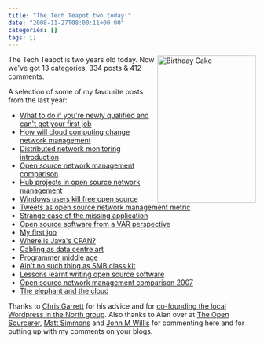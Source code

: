 ```yaml
---
title: "The Tech Teapot two today!"
date: "2008-11-27T08:00:11+00:00"
categories: []
tags: []
---
```


<img class="alignright size-medium wp-image-943" title="Birthday Cake" src="http://techteapot.com/wp-content/uploads/2008/10/istock_000007188544xsmall.jpg" alt="Birthday Cake" width="200" height="300" align="right" />

The Tech Teapot is two years old today. Now we've got 13 categories, 334 posts &amp; 412 comments.

A selection of some of my favourite posts from the last year:
<ul>
	<li> <a title="Permanent Link to What to do if you're newly qualified and can't get your first job" rel="bookmark" href="http://techteapot.com/what-to-do-if-youre-newly-qualified-and-cant-get-your-first-job/">What to do if you're newly qualified and can't get your first job</a></li>
	<li><a title="Permanent Link to How will cloud computing change network management" rel="bookmark" href="http://techteapot.com/how-will-cloud-computing-change-network-management/">How will cloud computing change network management</a></li>
	<li> <a title="Permanent Link to Distributed network monitoring introduction" rel="bookmark" href="http://techteapot.com/distributed-network-monitoring-introduction/">Distributed network monitoring introduction</a></li>
	<li> <a title="Permanent Link to Open source network management comparison: Introduction" rel="bookmark" href="http://techteapot.com/open-source-network-management-comparison-introduction/">Open source network management comparison</a></li>
	<li> <a title="Permanent Link to Hub projects in open source network management" rel="bookmark" href="http://techteapot.com/hub-projects-in-open-source-network-management/">Hub projects in open source network management</a></li>
	<li> <a title="Permanent Link to Windows users kill free open source" rel="bookmark" href="http://techteapot.com/windows-users-kill-free-open-source/">Windows users kill free open source</a></li>
	<li> <a title="Permanent Link to Tweets as open source network management metric" rel="bookmark" href="http://techteapot.com/tweets-as-open-source-network-management-metric/">Tweets as open source network management metric</a></li>
	<li> <a title="Permanent Link to Strange case of the missing application" rel="bookmark" href="http://techteapot.com/strange-case-of-the-missing-application/">Strange case of the missing application</a></li>
	<li> <a title="Permanent Link to Open source software from a VAR perspective" rel="bookmark" href="http://techteapot.com/open-source-software-from-a-var-perspective/">Open source software from a VAR perspective</a></li>
	<li> <a title="Permanent Link to My first job" rel="bookmark" href="http://techteapot.com/my-first-job/">My first job</a></li>
	<li> <a title="Permanent Link to Where is Java's CPAN?" rel="bookmark" href="http://techteapot.com/where-is-javas-cpan/">Where is Java's CPAN?</a></li>
	<li> <a title="Permanent Link to Cabling as data centre art" rel="bookmark" href="http://techteapot.com/cabling-as-data-centre-art/">Cabling as data centre art</a></li>
	<li> <a title="Permanent Link to Programmer middle age" rel="bookmark" href="http://techteapot.com/programmer-middle-age/">Programmer middle age</a></li>
	<li> <a title="Permanent Link to Ain't no such thing as SMB class kit" rel="bookmark" href="http://techteapot.com/aint-no-such-thing-as-smb-class-kit/">Ain't no such thing as SMB class kit</a></li>
	<li> <a title="Permanent Link to Lessons learnt writing open source software" rel="bookmark" href="http://techteapot.com/lessons-learnt-writing-open-source-software/">Lessons learnt writing open source software</a></li>
	<li> <a title="Permanent Link to Open source network management comparison 2007" rel="bookmark" href="http://techteapot.com/open-source-network-management-comparison-2007/">Open source network management comparison 2007</a></li>
	<li> <a title="Permanent Link to The elephant and the cloud" rel="bookmark" href="http://techteapot.com/the-elephant-and-the-cloud/">The elephant and the cloud</a></li>
</ul>
Thanks to <a href="http://www.chrisg.com/">Chris Garrett</a> for his advice and for <a href="http://wiki.wordcampuk.tonyscott.org.uk/WordPress_UK_North">co-founding the local Wordpress in the North group</a>. Also thanks to Alan over at <a href="http://www.theopensourcerer.com/">The Open Sourcerer</a>, <a href="http://standalone-sysadmin.blogspot.com/">Matt Simmons</a> and <a href="http://www.johnmwillis.com/">John M Willis</a> for commenting here and for putting up with my comments on your blogs.
